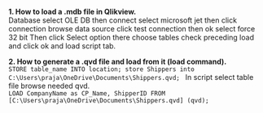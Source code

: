 **1. How to load a .mdb file in Qlikview.**<br>
Database select OLE DB then 
connect select microsoft jet 
then click connection browse data source click test connection then ok
select force 32 bit
Then click Select option there choose tables check preceding load and click ok and load  script tab.

**2. How to generate a .qvd file and load from it (load command).**<br>
`
STORE table_name INTO location;
store Shippers into C:\Users\praja\OneDrive\Documents\Shippers.qvd; 
`
In script select table file browse needed qvd.<br>
`
LOAD CompanyName as CP_Name,
     ShipperID
FROM
[C:\Users\praja\OneDrive\Documents\Shippers.qvd]
(qvd);
`
